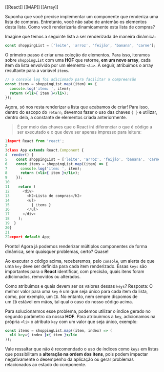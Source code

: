 [[React]]
[[MAP]]
[[Array]]

Suponha que você precise implementar um componente que renderiza uma lista de compras. Entretanto, você não sabe de antemão os elementos desta lista. Como você renderizaria dinamicamente esta lista de compras?

Imagine que temos a seguinte lista a ser renderizada de maneira dinâmica:

```jsx
const shoppingList = ['leite', 'arroz', 'feijão', 'banana', 'carne'];
```

O primeiro passo é criar uma coleção de elementos. Para isso, iteramos sobre `shoppingList` com uma **HOF** que retorne, **em um novo array**, cada item da lista envolvido por um elemento `<li>`. A seguir, atribuímos o array resultante para a variável `items`.

```jsx
// o console log foi adicionado para facilitar a compreensão
const items = shoppingList.map((item) => {
  console.log('item: ', item);
  return (<li>{ item }</li>);
});
```

Agora, só nos resta renderizar a lista que acabamos de criar! Para isso, dentro do escopo do `return`, devemos fazer o uso das chaves `{ }` e utilizar, dentro dela, a constante de elementos criada anteriormente.

> É por meio das chaves que o React irá diferenciar o que é código a ser executado e o que deve ser apenas impresso para leitura:

```jsx
1import React from 'react';
2
3class App extends React.Component {
4  render() {
5    const shoppingList = ['leite', 'arroz', 'feijão', 'banana', 'carne'];
6    const items = shoppingList.map((item) => {
7      console.log('item: ', item);
8      return (<li>{ item }</li>);
9    });
10
11    return (
12      <div>
13        <h2>Lista de compras</h2>
14        <ul>
15          { items }
16        </ul>
17      </div>
18    );
19  }
20}
21
22export default App;
```

Pronto! Agora já podemos renderizar múltiplos componentes de forma dinâmica, sem quaisquer problemas, certo? Quase!

Ao executar o código acima, receberemos, pelo `console`, um alerta de que uma `key` deve ser definida para cada item renderizado. Essas `keys` são importantes para o **React** identificar, com precisão, quais itens foram adicionados, removidos ou alterados.

Como atribuímos e quais devem ser os valores dessas `keys`? 
Resposta: O melhor valor para uma `key` é um que seja único para cada item da lista, como, por exemplo, um `ID`. No entanto, nem sempre dispomos de um `ID` estável em mãos, tal qual o caso do nosso código acima.

Para solucionarmos esse problema, podemos utilizar o índice gerado no segundo parâmetro da nossa **HOF**. Para atribuirmos a `key`, adicionamos na própria `<li>` o atributo `key` com um valor que seja único, exemplo:

```jsx
const items = shoppingList.map((item, index) => (
  <li key={ index }>{ item }</li>
));
```

Vale ressaltar que não é recomendado o uso de índices como `keys` em listas que possibilitam a **alteração na ordem dos itens**, pois podem impactar negativamente o desempenho da aplicação ou gerar problemas relacionados ao estado do componente.